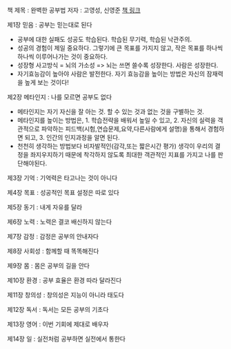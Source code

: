 책 제목 : 완벽한 공부법
저자 : 고영성, 신영준
[책 링크](http://www.yes24.com/Product/Goods/34569935)


제1장 믿음 : 공부는 믿는대로 된다
- 공부에 대한 실패도 성공도 학습된다. 학습된 무기력, 학습된 낙관주의.
- 성공의 경험이 제일 중요하다. 그렇기에 큰 목표를 가지지 않고, 작은 목표를 하나씩 하나씩 이루어나가는 것이 중요하다. 
- 성장형 사고방식 = 뇌의 가소성 => 뇌는 쓰면 쓸수록 성장한다. 사람은 성장한다.
- 자기효능감이 높아야 사람은 발전한다. 자기 효능감을 높이는 방법은 자신의 잠재력을 높게 보는 것이다!

제2장 메타인지 : 나를 모르면 공부도 없다
- 메타인지는 자기 자신을 잘 아는 것. 할 수 있는 것과 없는 것을 구별하는 것.
- 메타인지를 높이는 방법은, 1. 학습전략을 배워서 높일 수 있고, 2. 자신의 실력을 객관적으로 파악하는 피드백(시험,연습문제,요약,다른사람에게 설명)을 통해서 경험하면 되고, 3. 인간의 인지과정을 알면 된다.
- 천천히 생각하는 방법보다 비자발적인(감각,또는 짧은시간 평가) 생각이 우리의 결정을 좌지우지하기 때문에 착각하지 않도록 최대한 객관적인 지표를 가지고 나를 판단해야된다.

제3장 기억 : 기억력은 타고나는 것이 아니다

제4장 목표 : 성공적인 목표 설정은 따로 있다

제5장 동기 : 내게 자유를 달라

제6장 노력 : 노력은 결코 배신하지 않는다

제7장 감정 : 감정은 공부의 안내자다

제8장 사회성 : 함께할 때 똑똑해진다

제9장 몸 : 몸은 공부의 길을 안다

제10장 환경 : 공부 효율은 환경 따라 달라진다

제11장 창의성 : 창의성은 지능이 아니라 태도다

제12장 독서 : 독서는 모든 공부의 기초다

제13장 영어 : 이번 기회에 제대로 배우자

제14장 일 : 실전처럼 공부하면 실전에서 통한다
